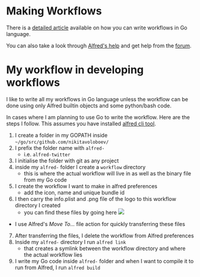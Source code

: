 # Making Workflows

There is a [detailed article](https://medium.com/@NikitaVoloboev/writing-alfred-workflows-in-go-2a44f62dc432) available on how you can write workflows in Go language.

You can also take a look through [Alfred's help](https://www.alfredapp.com/help/) and get help from the [forum](https://www.alfredforum.com/).

# My workflow in developing workflows

I like to write all my workflows in Go language unless the workflow can be done using only Alfred builtin objects and some python/bash code.

In cases where I am planning to use Go to write the workflow. Here are the steps I follow. This assumes you have installed [alfred cli tool](https://godoc.org/github.com/jason0x43/go-alfred/alfred).

1. I create a folder in my GOPATH inside `~/go/src/github.com/nikitavoloboev/` 
2. I prefix the folder name with `alfred-`
	- i.e. `alfred-twitter`
3. I initialise the folder with git as any project
4. inside my `alfred-` folder I create a `workflow` directory
	- this is where the actual workflow will live in as well as the binary file from my Go code
5. I create the workflow I want to make in alfred preferences
	- add the icon, name and unique bundle id
6. I then carry the info.plist and .png file of the logo to this workflow directory I created
	- you can find these files by going here 
![](https://i.imgur.com/rVlcl9y.png)
- I use Alfred's _Move To..._ file action for quickly transferring these files
7. After transferring the files, I delete the workflow from Alfred preferences
8. Inside my `alfred-` directory I run `alfred link` 
	- that creates a symlink between the workflow directory and where the actual workflow lies 
9. I write my Go code inside `alfred-` folder and when I want to compile it to run from Alfred, I run `alfred build`

